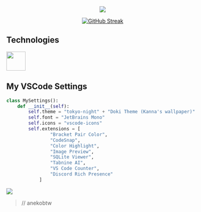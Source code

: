 <div align="center">
<img src="https://lanyard.kyrie25.me/api/903322310604386305?useDisplayName=true&waveColor=8B8BFA&gradient=7E37F9-B48EF7-E568C4"  />
    
[![GitHub Streak](https://github-readme-streak-stats.herokuapp.com?user=anekobtw&theme=tokyonight&card_width=430&card_height=170)](https://git.io/streak-stats)
    
</div>

## Technologies
<img src="https://cdn.jsdelivr.net/gh/devicons/devicon@latest/icons/python/python-original.svg" width=50 height=50 />


## My VSCode Settings
```python
class MySettings():
    def __init__(self):
        self.theme = "tokyo-night" + "Doki Theme (Kanna's wallpaper)"
        self.font = "JetBrains Mono"
        self.icons = "vscode-icons"
        self.extensions = [
                "Bracket Pair Color",
                "CodeSnap",
                "Color Highlight",
                "Image Preview",
                "SQLite Viewer",
                "Tabnine AI",
                "VS Code Counter",
                "Discord Rich Presence"
            ]
```

![](https://komarev.com/ghpvc/?username=anekobtw&label=Profile%20views&color=2d6ecf&style=flat)
> // anekobtw
